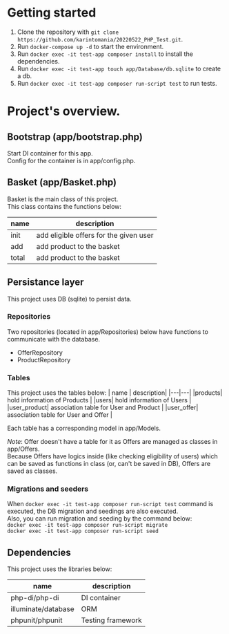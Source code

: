 # Getting started
1. Clone the repository with `git clone https://github.com/karintomania/20220522_PHP_Test.git`.
1. Run `docker-compose up -d` to start the environment.
1. Run `docker exec -it test-app composer install` to install the dependencies.
1. Run `docker exec -it test-app touch app/Database/db.sqlite` to create a db.
1. Run `docker exec -it test-app composer run-script test` to run tests.

# Project's overview.


## Bootstrap (app/bootstrap.php)
Start DI container for this app.  
Config for the container is in app/config.php.  

## Basket (app/Basket.php)
Basket is the main class of this project.  
This class contains the functions below:

| name | description|
|---|---|
|init| add eligible offers for the given user |
|add| add product to the basket|
|total| add product to the basket|

## Persistance layer
This project uses DB (sqlite) to persist data.  
### Repositories
Two repositories (located in app/Repositories) below have functions to communicate with the database.
- OfferRepository
- ProductRepository 

### Tables
This project uses the tables below:
| name | description|
|---|---|
|products| hold information of Products |
|users| hold information of Users |
|user_product| association table for User and Product |
|user_offer| association table for User and Offer |

Each table has a corresponding model in app/Models.  

*Note*: Offer doesn't have a table for it as Offers are managed as classes in app/Offers.   
Because Offers have logics inside (like checking eligibility of users) which can be saved as functions in class (or, can't be saved in DB), Offers are saved as classes.

### Migrations and seeders
When `docker exec -it test-app composer run-script test` command is executed, the DB migration and seedings are also executed.  
Also, you can run migration and seeding by the command below:  
`docker exec -it test-app composer run-script migrate`  
`docker exec -it test-app composer run-script seed`  

## Dependencies
This project uses the libraries below:  

| name | description|
|---|---|
|php-di/php-di| DI container |
|illuminate/database| ORM |
|phpunit/phpunit| Testing framework |